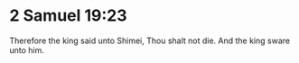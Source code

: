 # 2 Samuel 19:23

Therefore the king said unto Shimei, Thou shalt not die. And the king sware unto him.